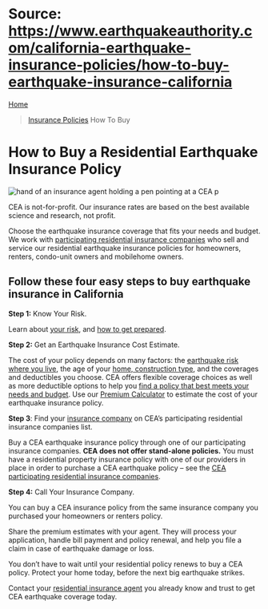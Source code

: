 # Source: https://www.earthquakeauthority.com/california-earthquake-insurance-policies/how-to-buy-earthquake-insurance-california

[Home](/)
> [Insurance Policies](/california-earthquake-insurance-policies)
> How To Buy

# How to Buy a Residential Earthquake Insurance Policy

![hand of an insurance agent holding a pen pointing at a CEA p](/sites/default/files/images/how-to-buy-a-cea-earthquake-insurance-policy.jpg "How to Buy a CEA Earthquake Insurance Policy")

CEA is not-for-profit. Our insurance rates are based on the best available science and research, not profit.

Choose the earthquake insurance coverage that fits your needs and budget. We work with [participating residential insurance companies](/california-earthquake-insurance-policies/participating-residential-insurers-earthquake "Participating Residential Insurers") who sell and service our residential earthquake insurance policies for homeowners, renters, condo-unit owners and mobilehome owners.

## Follow these four easy steps to buy earthquake insurance in California

**Step 1:** Know Your Risk.

Learn about [your risk](/california-earthquake-risk "Earthquake Risk"), and [how to get prepared](/california-earthquake-risk/personal-preparedness "Personal Preparedness").

**Step 2:** Get an Earthquake Insurance Cost Estimate.

The cost of your policy depends on many factors: the [earthquake risk where you live](/california-earthquake-risk "Earthquake Risk"), the age of your [home, construction type](/prepare-your-house-earthquake-risk/structural-risks "Structural Risks"), and the coverages and deductibles you choose. CEA offers flexible coverage choices as well as more deductible options to help you [find a policy that best meets your needs and budget](/california-earthquake-insurance-policies "Insurance Policies"). Use our [Premium Calculator](/california-earthquake-insurance-policies/earthquake-insurance-premium-calculator "Premium Calculator") to estimate the cost of your earthquake insurance policy.

**Step 3**: Find your [insurance company](/california-earthquake-insurance-policies/participating-residential-insurers-earthquake "Participating Residential Insurers") on CEA’s participating residential insurance companies list.

Buy a CEA earthquake insurance policy through one of our participating insurance companies. **CEA does not offer stand-alone policies.** You must have a residential property insurance policy with one of our providers in place in order to purchase a CEA earthquake policy – see the [CEA participating residential insurance companies](/california-earthquake-insurance-policies/participating-residential-insurers-earthquake "Participating Residential Insurers").

**Step 4:** Call Your Insurance Company.

You can buy a CEA insurance policy from the same insurance company you purchased your homeowners or renters policy.

Share the premium estimates with your agent. They will process your application, handle bill payment and policy renewal, and help you file a claim in case of earthquake damage or loss.

You don’t have to wait until your residential policy renews to buy a CEA policy. Protect your home today, before the next big earthquake strikes.

Contact your [residential insurance agent](/california-earthquake-insurance-policies/participating-residential-insurers-earthquake "Participating Residential Insurers") you already know and trust to get CEA earthquake coverage today.